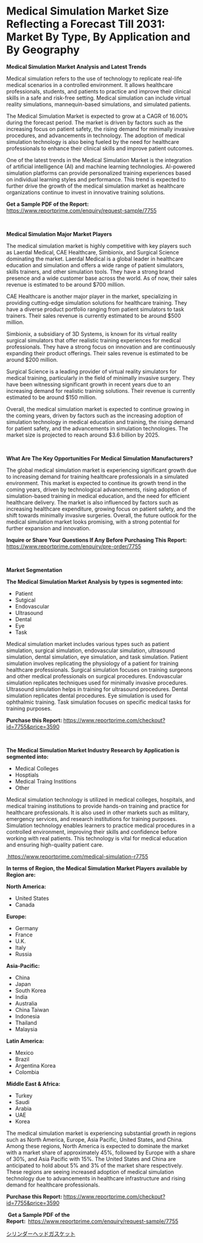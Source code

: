 <p><h1>Medical Simulation Market Size Reflecting a Forecast Till 2031: Market By Type, By Application and By Geography</h1></p><p><strong>Medical Simulation Market Analysis and Latest Trends</strong></p>
<p><p>Medical simulation refers to the use of technology to replicate real-life medical scenarios in a controlled environment. It allows healthcare professionals, students, and patients to practice and improve their clinical skills in a safe and risk-free setting. Medical simulation can include virtual reality simulations, mannequin-based simulations, and simulated patients.</p><p>The Medical Simulation Market is expected to grow at a CAGR of 16.00% during the forecast period. The market is driven by factors such as the increasing focus on patient safety, the rising demand for minimally invasive procedures, and advancements in technology. The adoption of medical simulation technology is also being fueled by the need for healthcare professionals to enhance their clinical skills and improve patient outcomes.</p><p>One of the latest trends in the Medical Simulation Market is the integration of artificial intelligence (AI) and machine learning technologies. AI-powered simulation platforms can provide personalized training experiences based on individual learning styles and performance. This trend is expected to further drive the growth of the medical simulation market as healthcare organizations continue to invest in innovative training solutions.</p></p>
<p><strong>Get a Sample PDF of the Report:&nbsp;</strong> <a href="https://www.reportprime.com/enquiry/request-sample/7755">https://www.reportprime.com/enquiry/request-sample/7755</a></p>
<p>&nbsp;</p>
<p><strong>Medical Simulation Major Market Players</strong></p>
<p><p>The medical simulation market is highly competitive with key players such as Laerdal Medical, CAE Healthcare, Simbionix, and Surgical Science dominating the market. Laerdal Medical is a global leader in healthcare education and simulation and offers a wide range of patient simulators, skills trainers, and other simulation tools. They have a strong brand presence and a wide customer base across the world. As of now, their sales revenue is estimated to be around $700 million.</p><p>CAE Healthcare is another major player in the market, specializing in providing cutting-edge simulation solutions for healthcare training. They have a diverse product portfolio ranging from patient simulators to task trainers. Their sales revenue is currently estimated to be around $500 million.</p><p>Simbionix, a subsidiary of 3D Systems, is known for its virtual reality surgical simulators that offer realistic training experiences for medical professionals. They have a strong focus on innovation and are continuously expanding their product offerings. Their sales revenue is estimated to be around $200 million.</p><p>Surgical Science is a leading provider of virtual reality simulators for medical training, particularly in the field of minimally invasive surgery. They have been witnessing significant growth in recent years due to an increasing demand for realistic training solutions. Their revenue is currently estimated to be around $150 million.</p><p>Overall, the medical simulation market is expected to continue growing in the coming years, driven by factors such as the increasing adoption of simulation technology in medical education and training, the rising demand for patient safety, and the advancements in simulation technologies. The market size is projected to reach around $3.6 billion by 2025.</p></p>
<p>&nbsp;</p>
<p><strong>What Are The Key Opportunities For Medical Simulation Manufacturers?</strong></p>
<p><p>The global medical simulation market is experiencing significant growth due to increasing demand for training healthcare professionals in a simulated environment. This market is expected to continue its growth trend in the coming years, driven by technological advancements, rising adoption of simulation-based training in medical education, and the need for efficient healthcare delivery. The market is also influenced by factors such as increasing healthcare expenditure, growing focus on patient safety, and the shift towards minimally invasive surgeries. Overall, the future outlook for the medical simulation market looks promising, with a strong potential for further expansion and innovation.</p></p>
<p><strong>Inquire or Share Your Questions If Any Before Purchasing This Report:</strong> <a href="https://www.reportprime.com/enquiry/pre-order/7755">https://www.reportprime.com/enquiry/pre-order/7755</a></p>
<p>&nbsp;</p>
<p><strong>Market Segmentation</strong></p>
<p><strong>The Medical Simulation Market Analysis by types is segmented into:</strong></p>
<p><ul><li>Patient</li><li>Sutgical</li><li>Endovascular</li><li>Ultrasound</li><li>Dental</li><li>Eye</li><li>Task</li></ul></p>
<p><p>Medical simulation market includes various types such as patient simulation, surgical simulation, endovascular simulation, ultrasound simulation, dental simulation, eye simulation, and task simulation. Patient simulation involves replicating the physiology of a patient for training healthcare professionals. Surgical simulation focuses on training surgeons and other medical professionals on surgical procedures. Endovascular simulation replicates techniques used for minimally invasive procedures. Ultrasound simulation helps in training for ultrasound procedures. Dental simulation replicates dental procedures. Eye simulation is used for ophthalmic training. Task simulation focuses on specific medical tasks for training purposes.</p></p>
<p><strong>Purchase this Report:&nbsp;</strong><a href="https://www.reportprime.com/checkout?id=7755&price=3590">https://www.reportprime.com/checkout?id=7755&price=3590</a></p>
<p>&nbsp;</p>
<p><strong>The Medical Simulation Market Industry Research by Application is segmented into:</strong></p>
<p><ul><li>Medical Colleges</li><li>Hosptials</li><li>Medical Traing Institions</li><li>Other</li></ul></p>
<p><p>Medical simulation technology is utilized in medical colleges, hospitals, and medical training institutions to provide hands-on training and practice for healthcare professionals. It is also used in other markets such as military, emergency services, and research institutions for training purposes. Simulation technology enables learners to practice medical procedures in a controlled environment, improving their skills and confidence before working with real patients. This technology is vital for medical education and ensuring high-quality patient care.</p></p>
<p><a href="https://www.reportprime.com/medical-simulation-r7755">&nbsp;https://www.reportprime.com/medical-simulation-r7755</a></p>
<p><strong>In terms of Region, the Medical Simulation Market Players available by Region are:</strong></p>
<p>
    <p> <strong> North America: </strong>
        <ul>
            <li>United States</li>
            <li>Canada</li>
        </ul>
        </p> 
    <p> <strong> Europe: </strong>
        <ul>
            <li>Germany</li>
            <li>France</li>
            <li>U.K.</li>
            <li>Italy</li>
            <li>Russia</li>
        </ul>
        </p> 
    <p> <strong> Asia-Pacific: </strong>
        <ul>
            <li>China</li>
            <li>Japan</li>
            <li>South Korea</li>
            <li>India</li>
            <li>Australia</li>
            <li>China Taiwan</li>
            <li>Indonesia</li>
            <li>Thailand</li>
            <li>Malaysia</li>
        </ul>
        </p> 
    <p> <strong> Latin America: </strong>
        <ul>
            <li>Mexico</li>
            <li>Brazil</li>
            <li>Argentina Korea</li>
            <li>Colombia</li>
        </ul>
        </p> 
    <p> <strong> Middle East & Africa: </strong>
        <ul>
            <li>Turkey</li>
            <li>Saudi</li>
            <li>Arabia</li>
            <li>UAE</li>
            <li>Korea</li>
        </ul>
    </p>
    </p>
<p><p>The medical simulation market is experiencing substantial growth in regions such as North America, Europe, Asia Pacific, United States, and China. Among these regions, North America is expected to dominate the market with a market share of approximately 45%, followed by Europe with a share of 30%, and Asia Pacific with 15%. The United States and China are anticipated to hold about 5% and 3% of the market share respectively. These regions are seeing increased adoption of medical simulation technology due to advancements in healthcare infrastructure and rising demand for healthcare professionals.</p></p>
<p><strong>Purchase this Report: </strong><a href="https://www.reportprime.com/checkout?id=7755&price=3590">https://www.reportprime.com/checkout?id=7755&price=3590</a></p>
<p>&nbsp;<strong>Get a Sample PDF of the Report:&nbsp;&nbsp;</strong><a href="https://www.reportprime.com/enquiry/request-sample/7755">https://www.reportprime.com/enquiry/request-sample/7755</a></p>
<p><strong></strong></p>
<p><p><a href="https://github.com/oafhukehf4709715/Market-Research-Report-List-1/blob/main/888824927420.md">シリンダーヘッドガスケット</a></p></p>